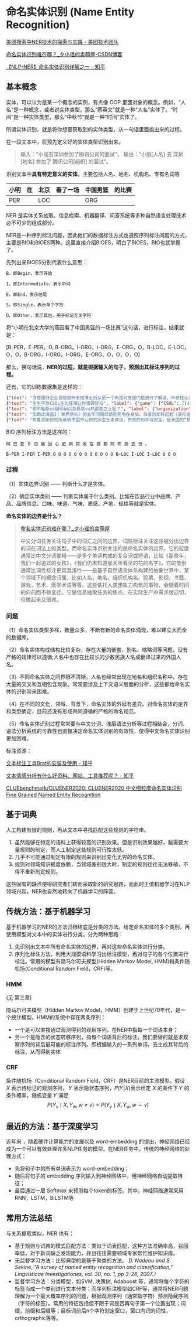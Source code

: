 # 命名实体识别 (Name Entity Recognition)



[美团搜索中NER技术的探索与实践 - 美团技术团队](https://tech.meituan.com/2020/07/23/ner-in-meituan-nlp.html)

[命名实体识别难在哪？_夕小瑶的卖萌屋-CSDN博客](https://blog.csdn.net/xixiaoyaoww/article/details/106846735)

[【NLP-NER】命名实体识别详解之一 - 知乎](https://zhuanlan.zhihu.com/p/88544122)

## 基本概念

实体，可以认为是某一个概念的实例，有点像 OOP 里面对象的概念。例如，“人名”是一种概念，或者说实体类型，那么“蔡英文”就是一种“人名”实体了。“时间”是一种实体类型，那么“中秋节”就是一种“时间”实体了。

所谓实体识别，就是将你想要获取到的实体类型，从一句话里面挑出来的过程。

在一段文本中，将预先定义好的实体类型识别出来。

> 输入：“小丽去深圳参加了腾讯公司的面试”。
> 输出：“小丽[人名] 去 深圳[地名] 参加了 腾讯公司[组织] 的面试”。

识别文本中**具有特定意义的实体**，主要包括人名、地名、机构名、专有名词等

| 小明 | 在   | 北京 | 看了一场 | 中国男篮 | 的比赛 |
| ---- | ---- | ---- | -------- | -------- | ------ |
| PER  |      | LOC  |          | ORG      |        |

NER 是实体关系抽取、信息检索、机器翻译、问答系统等多种自然语言处理技术必不可少的组成部分。

NER是一种序列标注问题，因此他们的数据标注方式也遵照序列标注问题的方式，主要是BIO和BIOES两种。这里直接介绍BIOES，明白了BIOES，BIO也就掌握了。

先列出来BIOES分别代表什么意思：

```python
B，即Begin，表示开始

I，即Intermediate，表示中间

E，即End，表示结尾

S，即Single，表示单个字符

O，即Other，表示其他，用于标记无关字符
```

将“小明在北京大学的燕园看了中国男篮的一场比赛”这句话，进行标注，结果就是：

[B-PER，E-PER，O, B-ORG，I-ORG，I-ORG，E-ORG，O，B-LOC，E-LOC，O，O，B-ORG，I-ORG，I-ORG，E-ORG，O，O，O，O]

那么，换句话说，**NER的过程，就是根据输入的句子，预测出其标注序列的过程。**

还有，它的训练数据集是这样的：

```json
{"text": "浙商银行企业信贷部叶老桂博士则从另一个角度对五道门槛进行了解读。叶老桂认为，对目前国内商业银行而言，", "label": {"name": {"叶老桂": [[9, 11]]}, "company": {"浙商银行": [[0, 3]]}}}
{"text": "生生不息CSOL生化狂潮让你填弹狂扫", "label": {"game": {"CSOL": [[4, 7]]}}}
{"text": "那不勒斯vs锡耶纳以及桑普vs热那亚之上呢？", "label": {"organization": {"那不勒斯": [[0, 3]], "锡耶纳": [[6, 8]], "桑普": [[11, 12]], "热那亚": [[15, 17]]}}}
{"text": "加勒比海盗3：世界尽头》的去年同期成绩死死甩在身后，后者则即将赶超《变形金刚》，", "label": {"movie": {"加勒比海盗3：世界尽头》": [[0, 11]], "《变形金刚》": [[33, 38]]}}}
{"text": "布鲁京斯研究所桑顿中国中心研究部主任李成说，东亚的和平与安全，是美国的“核心利益”之一。", "label": {"address": {"美国": [[32, 33]]}, "organization": {"布鲁京斯研究所桑顿中国中心": [[0, 12]]}, "name": {"李成": [[18, 19]]}, "position": {"研究部主任": [[13, 17]]}}}
```

BIO 序列标注方法是这样的：

`阿 巴 查 ８ 日 晨 因 心 脏 病 突 发 在 首 都 阿 布 贾 去 世 。`

`B-PER I-PER I-PER O O O O O O O O O O O O B-LOC I-LOC I-LOC O O O`

### 过程

（1）实体边界识别 —— 判断什么才是实体。

（2）确定实体类别 —— 判断实体属于什么类别。比如在饮品行业中品牌、产品、品牌信息、口味、味道、气味、质感、产地、规格等就是实体。

**命名实体的边界是什么？**

>[命名实体识别难在哪？_夕小瑶的卖萌屋](https://blog.csdn.net/xixiaoyaoww/article/details/106846735)
>
>中文分词任务关注句子中的词汇之间的边界，词性标注关注这些被分出边界的词在词法上的类型。而命名实体识别关注的是命名实体的边界。它的粒度通常比中文分词要粗——是多个单词构成的复合词或短语，比如《那些年，我们一起追过的女孩》，《我们仍未知道那天所看见的花的名字》。它的类别通常比词性标注更具混淆性——是基于自然语言体系构建的抽象世界中，某个领域下的概念归属，比如人名，地名，组织机构名、股票、影视，书籍，游戏，艺术、医学术语等等。这些依托人类想象力构筑的事物，会随着时间的向前而不断变迁。它是信息抽取任务的焦点，在实际生产中需求很迫切，但做起来又很难。

### 问题

（1）命名实体类型多样，数量众多，不断有新的命名实体涌现，难以建立大而全的数据库。

（2）命名实体构成结构比较复杂，存在大量的嵌套、别名、缩略词等问题，没有严格的规律可以遵循;人名中也存在比较长的少数民族人名或翻译过来的外国人名。

（3）不同命名实体之间界限不清晰，人名也经常出现在地名和组织名称中，存在大量的交叉和互相包含现象。常常要涉及上下文语义层面的分析，这些都给命名实体的识别带来困难。

（4）在不同的文化、领域、背景下，命名实体的外延有差异。对命名实体的定界和类型确定，目前还没有形成共同遵循的严格的命名规范。

（5）命名实体识别过程常常要与中文分词、浅层语法分析等过程相结合，分词、语法分析系统的可靠性也直接决定命名实体识别的有效性，使得中文命名实体识别更加困难。

标注资源：

[文本标注工具Brat的安装及使用 - 知乎](https://zhuanlan.zhihu.com/p/129302829)

[文本情感分析有什么好资料、网站、工具推荐呢？ - 知乎](https://www.zhihu.com/question/20631050)

[CLUEbenchmark/CLUENER2020: CLUENER2020 中文细粒度命名实体识别 Fine Grained Named Entity Recognition](https://github.com/CLUEbenchmark/CLUENER2020)

## 基于词典

人工构建有限的规则，再从文本中寻找匹配这些规则的字符串。

1. 虽然能够在特定的语料上获得较高的识别效果。但是识别效果越好，越需要大量规则的制定，而人工制定这些规则可行性太低。
2. 几乎不可能通过制定有限的规则来识别出变化无穷的命名实体。
3. 规则对领域知识极度依赖，当领域差别很大时，制定的规则往往无法移植，不得不重新制定规则。

这些固有的缺点使得研究者们转而采取新的研究思路，而此时正值机器学习在NLP领域兴起，NER也自然地转向了机器学习的阵营。

## 传统方法：基于机器学习

基于机器学习的NER的方法归根结底是分类的方法。给定命名实体的多个类别，再使用模型对文本中的实体进行分类。分为两种思路：

1. 先识别出文本中所有命名实体的边界，再对这些命名实体进行分类。
2. 序列化标注方法。利用大规模语料学习出标注模型，再对句子的各个位置进行标注。常用的模型有隐马尔可夫模型(Hidden Markov Model,   HMM)和条件随机场(Conditional Random Field，CRF)等。

### HMM

(见 第三章)

隐马尔可夫模型（Hidden Markov Model，HMM）创建于上世纪70年代，是一个统计模型。HMM的系统中存在两条序列：

- 一个是可以直接通过观测得到的观察序列，在NER中指每一个词语本身；
- 另一个是隐含的状态转移序列，指每个词语背后的标注。我们要做的就是求观察序列的背后最可能的标注序列。即根据输入的一系列单词，去生成其背后的标注，从而得到实体

### CRF

条件随机场（Conditional Random Field，CRF）是NER目前的主流模型。假设 𝑋 表示待标记的观测序列， 𝑌 表示隐状态序列，𝑃(𝑌|𝑋)表示给定 𝑋 的条件下 𝑌 的条件概率，随机变量 𝑌 满足
$$
P\left(Y_{v} \mid X, Y_{w}, w \neq v\right)=P\left(Y_{v} \mid X, Y_{w}, w \sim v\right)
$$

## 最近的方法：基于深度学习

近年来  ，随着硬件计算能力的发展以及 word-embedding 的提出，神经网络已经成为一个可以有效处理许多NLP任务的模型。在NER任务中，传统的神经网络的处理方式：

- 先将句子中的所有单词表示为 word-embedding；
- 随后将句子的 embedding 序列输入到神经网络中，用神经网络自动提取特征；
- 最后通过一层 Softmax 来预测每个token的标签。其中，神经网络通常采用RNN，LSTM，BiLSTM等

## 常用方法总结

与关系提取类似，NER 也有：

- 基于规则与词典的模式匹配方法：类似于词表匹配，这种方法准确率高，召回率低，对于新词缺乏发现能力，并且往往需要领域专家帮忙维护知识库。
- 无监督学习方法：比较典型的是基于聚类的方法。 *D. Nadeau and S. Sekine, “A survey of named entity recognition and classification,” Lingvisticae Investigationes, vol. 30, no. 1, pp 3–26, 2007.）*
- 监督学习方法：分类模型，如SVM, 决策树, Adaboost 等，通常将每个字符的标签当成一个类别进行文本分类；而序列标注模型如CRF等，通常将NER问题理解为一个最大概率序列的问题，根据观测序列（通常指字符）预测隐藏序列（字符的标签）。常用的特征包括但不限于词是否再句子第一个位置出现；词缀，前缀和后缀等；目标词前后n个字符划定窗口，窗口内词的词性，orthographic等等。

